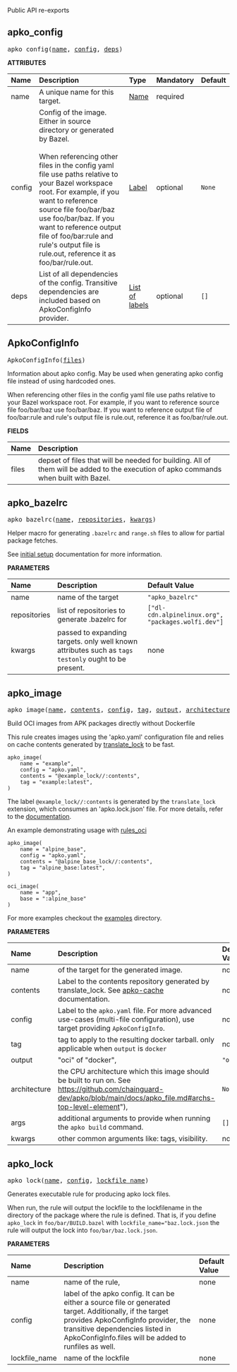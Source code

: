 <!-- Generated with Stardoc: http://skydoc.bazel.build -->

Public API re-exports

<a id="apko_config"></a>

## apko_config

<pre>
apko_config(<a href="#apko_config-name">name</a>, <a href="#apko_config-config">config</a>, <a href="#apko_config-deps">deps</a>)
</pre>



**ATTRIBUTES**


| Name  | Description | Type | Mandatory | Default |
| :------------- | :------------- | :------------- | :------------- | :------------- |
| <a id="apko_config-name"></a>name |  A unique name for this target.   | <a href="https://bazel.build/concepts/labels#target-names">Name</a> | required |  |
| <a id="apko_config-config"></a>config |  Config of the image. Either in source directory or generated by Bazel.<br><br> When referencing other files in the config yaml file use paths relative to your Bazel workspace root.      For example, if you want to reference source file foo/bar/baz use foo/bar/baz. If you want to reference output file of foo/bar:rule and rule's      output file is rule.out, reference it as foo/bar/rule.out.   | <a href="https://bazel.build/concepts/labels">Label</a> | optional | <code>None</code> |
| <a id="apko_config-deps"></a>deps |  List of all dependencies of the config. Transitive dependencies are included based on              ApkoConfigInfo provider.   | <a href="https://bazel.build/concepts/labels">List of labels</a> | optional | <code>[]</code> |


<a id="ApkoConfigInfo"></a>

## ApkoConfigInfo

<pre>
ApkoConfigInfo(<a href="#ApkoConfigInfo-files">files</a>)
</pre>

Information about apko config. May be used when generating apko config file instead of using hardcoded ones.
    
 When referencing other files in the config yaml file use paths relative to your Bazel workspace root. 
    For example, if you want to reference source file foo/bar/baz use foo/bar/baz. If you want to reference output file of foo/bar:rule and rule's 
    output file is rule.out, reference it as foo/bar/rule.out.

    

**FIELDS**


| Name  | Description |
| :------------- | :------------- |
| <a id="ApkoConfigInfo-files"></a>files |  depset of files that will be needed for building. All of them will be added to the execution of apko commands when built with Bazel.    |


<a id="apko_bazelrc"></a>

## apko_bazelrc

<pre>
apko_bazelrc(<a href="#apko_bazelrc-name">name</a>, <a href="#apko_bazelrc-repositories">repositories</a>, <a href="#apko_bazelrc-kwargs">kwargs</a>)
</pre>

Helper macro for generating `.bazelrc` and `range.sh` files to allow for partial package fetches.

See [initial setup](./initial-setup.md) documentation for more information.


**PARAMETERS**


| Name  | Description | Default Value |
| :------------- | :------------- | :------------- |
| <a id="apko_bazelrc-name"></a>name |  name of the target   |  <code>"apko_bazelrc"</code> |
| <a id="apko_bazelrc-repositories"></a>repositories |  list of repositories to generate .bazelrc for   |  <code>["dl-cdn.alpinelinux.org", "packages.wolfi.dev"]</code> |
| <a id="apko_bazelrc-kwargs"></a>kwargs |  passed to expanding targets. only well known attributes such as <code>tags</code> <code>testonly</code> ought to be present.   |  none |


<a id="apko_image"></a>

## apko_image

<pre>
apko_image(<a href="#apko_image-name">name</a>, <a href="#apko_image-contents">contents</a>, <a href="#apko_image-config">config</a>, <a href="#apko_image-tag">tag</a>, <a href="#apko_image-output">output</a>, <a href="#apko_image-architecture">architecture</a>, <a href="#apko_image-args">args</a>, <a href="#apko_image-kwargs">kwargs</a>)
</pre>

Build OCI images from APK packages directly without Dockerfile

This rule creates images using the 'apko.yaml' configuration file and relies on cache contents generated by [translate_lock](./translate_lock.md) to be fast.

```starlark
apko_image(
    name = "example",
    config = "apko.yaml",
    contents = "@example_lock//:contents",
    tag = "example:latest",
)
```

The label `@example_lock//:contents` is generated by the `translate_lock` extension, which consumes an 'apko.lock.json' file.
For more details, refer to the [documentation](./docs/apko-cache.md).

An example demonstrating usage with [rules_oci](https://github.com/bazel-contrib/rules_oci)

```starlark
apko_image(
    name = "alpine_base",
    config = "apko.yaml",
    contents = "@alpine_base_lock//:contents",
    tag = "alpine_base:latest",
)

oci_image(
    name = "app",
    base = ":alpine_base"
)
```

For more examples checkout the [examples](/examples) directory.


**PARAMETERS**


| Name  | Description | Default Value |
| :------------- | :------------- | :------------- |
| <a id="apko_image-name"></a>name |  of the target for the generated image.   |  none |
| <a id="apko_image-contents"></a>contents |  Label to the contents repository generated by translate_lock. See [apko-cache](./apko-cache.md) documentation.   |  none |
| <a id="apko_image-config"></a>config |  Label to the <code>apko.yaml</code> file.  For more advanced use-cases (multi-file configuration), use target providing <code>ApkoConfigInfo</code>.   |  none |
| <a id="apko_image-tag"></a>tag |  tag to apply to the resulting docker tarball. only applicable when <code>output</code> is <code>docker</code>   |  none |
| <a id="apko_image-output"></a>output |  "oci" of  "docker",   |  <code>"oci"</code> |
| <a id="apko_image-architecture"></a>architecture |  the CPU architecture which this image should be built to run on. See https://github.com/chainguard-dev/apko/blob/main/docs/apko_file.md#archs-top-level-element"),   |  <code>None</code> |
| <a id="apko_image-args"></a>args |  additional arguments to provide when running the <code>apko build</code> command.   |  <code>[]</code> |
| <a id="apko_image-kwargs"></a>kwargs |  other common arguments like: tags, visibility.   |  none |


<a id="apko_lock"></a>

## apko_lock

<pre>
apko_lock(<a href="#apko_lock-name">name</a>, <a href="#apko_lock-config">config</a>, <a href="#apko_lock-lockfile_name">lockfile_name</a>)
</pre>

Generates executable rule for producing apko lock files.

When run, the rule will output the lockfile to the lockfilename in the directory of the package where the rule is defined.
That is, if you define `apko_lock` in `foo/bar/BUILD.bazel` with `lockfile_name="baz.lock.json` the rule will output the lock into
`foo/bar/baz.lock.json`.


**PARAMETERS**


| Name  | Description | Default Value |
| :------------- | :------------- | :------------- |
| <a id="apko_lock-name"></a>name |  name of the rule,   |  none |
| <a id="apko_lock-config"></a>config |  label of the apko config. It can be either a source file or generated target. Additionally, if the target provides ApkoConfigInfo provider, the transitive dependencies listed in ApkoConfigInfo.files will be added to runfiles as well.   |  none |
| <a id="apko_lock-lockfile_name"></a>lockfile_name |  name of the lockfile   |  none |


